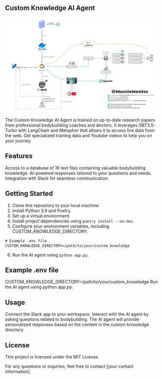 ## Custom Knowledge AI Agent
![Tech Diagram](images/Technology_Diagram.png)

The Custom Knowledge AI Agent is trained on up-to-date research papers from professional bodybuilding coaches and doctors. It leverages GBT3.5-Turbo with LangChain and Metaphor that allows it to access live data from the web. Get specialized training data and Youtube videos to help you on your journey.

## Features
Access to a database of 16 text files containing valuable bodybuilding knowledge.
AI-powered responses tailored to your questions and needs.
Integration with Slack for seamless communication.

## Getting Started
1. Clone this repository to your local machine.
2. Install Python 3.9 and Poetry.
3. Set up a virtual environment.
4. Install project dependencies using `poetry install --no-dev`.
5. Configure your environment variables, including CUSTOM_KNOWLEDGE_DIRECTORY.
```
# Example .env file
CUSTOM_KNOWLEDGE_DIRECTORY=/path/to/your/custom_knowledge
```
6. Run the AI agent using `python app.py`.

## Example .env file
CUSTOM_KNOWLEDGE_DIRECTORY=/path/to/your/custom_knowledge
Run the AI agent using python app.py.

## Usage
Connect the Slack app to your workspace.
Interact with the AI agent by asking questions related to bodybuilding.
The AI agent will provide personalized responses based on the content in the custom knowledge directory.

## License
This project is licensed under the MIT License.

For any questions or inquiries, feel free to contact [your contact information].